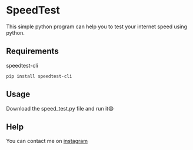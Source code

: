 # SpeedTest
This simple python program can help you to test your internet speed using python.

## Requirements
speedtest-cli
```
pip install speedtest-cli
```

## Usage
Download the speed_test.py file and run it:smile:

## Help
You can contact me on [instagram](https://www.instagram.com/technicalprik/)
